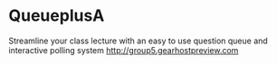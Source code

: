 # QueueplusA
Streamline your class lecture with an easy to use question queue and interactive polling system
http://group5.gearhostpreview.com
